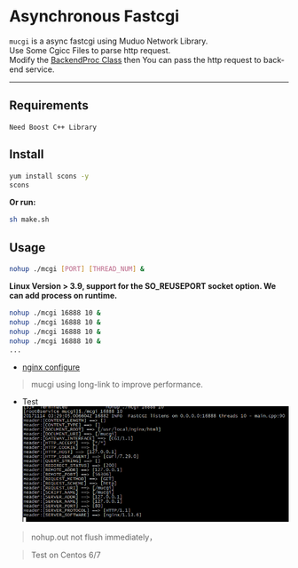 # Asynchronous Fastcgi

`mucgi` is a async fastcgi using Muduo Network Library.  
Use Some Cgicc Files to parse http request.  
Modify the [BackendProc Class](backend.cpp) then You can pass the http request to  back-end service.

---

## Requirements
    Need Boost C++ Library  

## Install
```sh
yum install scons -y
scons
```

__Or run:__ 
```sh
sh make.sh
```

## Usage
```sh
nohup ./mcgi [PORT] [THREAD_NUM] &
```

__Linux Version > 3.9, support for the SO_REUSEPORT socket option. We can add process on runtime.__

```sh
nohup ./mcgi 16888 10 &
nohup ./mcgi 16888 10 & 
nohup ./mcgi 16888 10 &
nohup ./mcgi 16888 10 &
...
```
* [nginx configure](/doc/nginx_configure.conf)  
> mucgi using long-link to improve performance.

* Test  
![测试](/doc/image/last03.png)   
> nohup.out not flush immediately，


> Test on Centos 6/7


